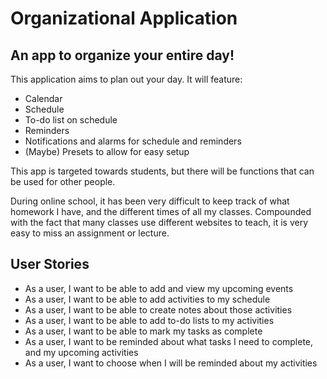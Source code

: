 # Organizational Application

## An app to organize your entire day!

This application aims to plan out your day. It will feature:

- Calendar
- Schedule
- To-do list on schedule
- Reminders
- Notifications and alarms for schedule and reminders
- (Maybe) Presets to allow for easy setup

This app is targeted towards students, but there will be functions that can be used for other people.

During online school, it has been very difficult to keep track of what homework I have, 
and the different times of all my classes. Compounded with the fact that many classes use
different websites to teach, it is very easy to miss an assignment or lecture. 

## User Stories

- As a user, I want to be able to add and view my upcoming events
- As a user, I want to be able to add activities to my schedule
- As a user, I want to be able to create notes about those activities
- As a user, I want to be able to add to-do lists to my activities
- As a user, I want to be able to mark my tasks as complete
- As a user, I want to be reminded about what tasks I need to complete, and my upcoming activities
- As a user, I want to choose when I will be reminded about my activities